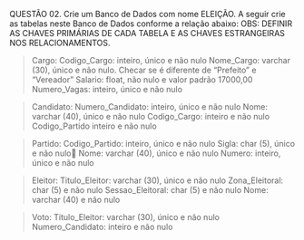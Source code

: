 QUESTÃO 02.
Crie um Banco de Dados com nome ELEIÇÃO. A seguir crie as tabelas neste Banco de Dados
conforme a relação abaixo:
OBS: DEFINIR AS CHAVES PRIMÁRIAS DE CADA TABELA E AS CHAVES
ESTRANGEIRAS NOS RELACIONAMENTOS.


> Cargo:
Codigo_Cargo: inteiro, único e não nulo
Nome_Cargo: varchar (30), único e não nulo. Checar se é diferente de “Prefeito” e “Vereador”
Salario: float, não nulo e valor padrão 17000,00
Numero_Vagas: inteiro, único e não nulo


> Candidato:
Numero_Candidato: inteiro, único e não nulo
Nome: varchar (40), único e não nulo
Codigo_Cargo: inteiro e não nulo
Codigo_Partido inteiro e não nulo


> Partido:
Codigo_Partido: inteiro, único e não nulo
Sigla: char (5), único e não nulo
Nome: varchar (40), único e não nulo
Numero: inteiro, único e não nulo


> Eleitor:
Titulo_Eleitor: varchar (30), único e não nulo
Zona_Eleitoral: char (5) e não nulo
Sessao_Eleitoral: char (5) e não nulo
Nome: varchar (40) e não nulo


> Voto:
Titulo_Eleitor: varchar (30), único e não nulo
Numero_Candidato: inteiro e não nulo